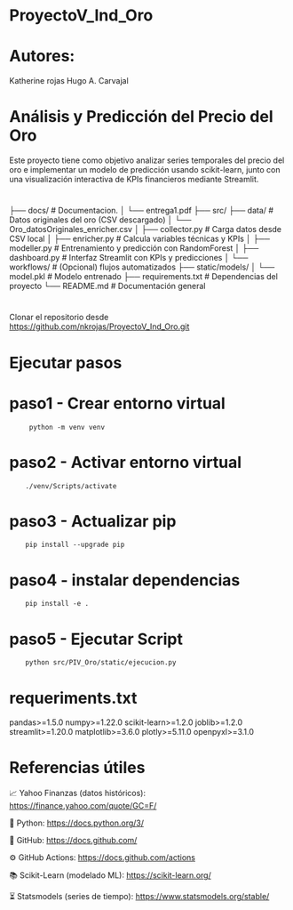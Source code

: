 # ProyectoV_Ind_Oro
#  Autores:
Katherine rojas
 Hugo A. Carvajal


 # Análisis y Predicción del Precio del Oro
Este proyecto tiene como objetivo analizar series temporales del precio del oro e implementar un modelo de predicción usando scikit-learn, junto con una visualización interactiva de KPIs financieros mediante Streamlit.


#
├── docs/                               # Documentacion.
│   └── entrega1.pdf
├── src/
    ├── data/                           # Datos originales del oro (CSV descargado)
│   └── Oro_datosOriginales_enricher.csv
│   ├── collector.py                    # Carga datos desde CSV local
│   ├── enricher.py                     # Calcula variables técnicas y KPIs
│   ├── modeller.py                     # Entrenamiento y predicción con RandomForest
│   ├── dashboard.py                    # Interfaz Streamlit con KPIs y predicciones
│   └── workflows/                      # (Opcional) flujos automatizados
├── static/models/
│   └── model.pkl                       # Modelo entrenado
├── requirements.txt                    # Dependencias del proyecto
└── README.md                           # Documentación general
#




Clonar el repositorio desde https://github.com/nkrojas/ProyectoV_Ind_Oro.git


# Ejecutar  pasos
# paso1 - Crear entorno virtual
         python -m venv venv
# paso2 - Activar entorno virtual
        ./venv/Scripts/activate
# paso3 - Actualizar pip
        pip install --upgrade pip
# paso4 - instalar dependencias
        pip install -e .
# paso5 - Ejecutar Script
        python src/PIV_Oro/static/ejecucion.py


# requeriments.txt
pandas>=1.5.0
numpy>=1.22.0
scikit-learn>=1.2.0
joblib>=1.2.0
streamlit>=1.20.0
matplotlib>=3.6.0
plotly>=5.11.0
openpyxl>=3.1.0


# Referencias útiles
  

📈 Yahoo Finanzas (datos históricos):
https://finance.yahoo.com/quote/GC=F/

🐍 Python:
https://docs.python.org/3/

📘 GitHub:
https://docs.github.com/

⚙️ GitHub Actions:
https://docs.github.com/actions

📚 Scikit-Learn (modelado ML):
https://scikit-learn.org/

⏳ Statsmodels (series de tiempo):
https://www.statsmodels.org/stable/

